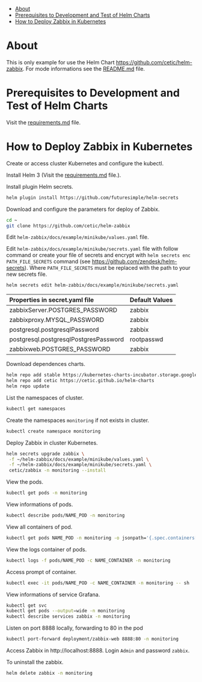 <!-- TOC -->

- [About](#about)
- [Prerequisites to Development and Test of Helm Charts](#prerequisites-to-development-and-test-of-helm-charts)
- [How to Deploy Zabbix in Kubernetes](#how-to-deploy-zabbix-in-kubernetes)

<!-- TOC -->

# About

This is only example for use the Helm Chart https://github.com/cetic/helm-zabbix. For mode informations see the [README.md](../../README.md) file.


# Prerequisites to Development and Test of Helm Charts

Visit the [requirements.md](../requirements.md) file.

# How to Deploy Zabbix in Kubernetes

Create or access cluster Kubernetes and configure the kubectl.

Install Helm 3 (Visit the [requirements.md](../requirements.md) file.).

Install plugin Helm secrets.

```bash
helm plugin install https://github.com/futuresimple/helm-secrets
```

Download and configure the parameters for deploy of Zabbix.

```bash
cd ~
git clone https://github.com/cetic/helm-zabbix
```

Edit ``helm-zabbix/docs/example/minikube/values.yaml`` file.

Edit ``helm-zabbix/docs/example/minikube/secrets.yaml`` file with follow command or create your file of secrets and encrypt with ``helm secrets enc PATH_FILE_SECRETS`` command (see https://github.com/zendesk/helm-secrets). Where ``PATH_FILE_SECRETS`` must be replaced with the path to your new secrets file.

```bash
helm secrets edit helm-zabbix/docs/example/minikube/secrets.yaml
```

| Properties in secret.yaml file        | Default Values |
|:--------------------------------------|:---------------|
| zabbixServer.POSTGRES_PASSWORD        | zabbix         |
| zabbixproxy.MYSQL_PASSWORD            | zabbix         |
| postgresql.postgresqlPassword         | zabbix         |
| postgresql.postgresqlPostgresPassword | rootpasswd     |
| zabbixweb.POSTGRES_PASSWORD           | zabbix         |

Download dependences charts.

```bash
helm repo add stable https://kubernetes-charts-incubator.storage.googleapis.com
helm repo add cetic https://cetic.github.io/helm-charts
helm repo update
```

List the namespaces of cluster.

```bash
kubectl get namespaces
```

Create the namespaces ``monitoring`` if not exists in cluster.

```bash
kubectl create namespace monitoring
```

Deploy Zabbix in cluster Kubernetes.

```bash
helm secrets upgrade zabbix \
 -f ~/helm-zabbix/docs/example/minikube/values.yaml \
 -f ~/helm-zabbix/docs/example/minikube/secrets.yaml \
 cetic/zabbix -n monitoring --install
```

View the pods.

```bash
kubectl get pods -n monitoring
```

View informations of pods.

```bash
kubectl describe pods/NAME_POD -n monitoring
```

View all containers of pod.

```bash
kubectl get pods NAME_POD -n monitoring -o jsonpath='{.spec.containers[*].name}*'
```

View the logs container of pods.

```bash
kubectl logs -f pods/NAME_POD -c NAME_CONTAINER -n monitoring
```

Access prompt of container.

```bash
kubectl exec -it pods/NAME_POD -c NAME_CONTAINER -n monitoring -- sh
```

View informations of service Grafana.

```bash
kubectl get svc
kubectl get pods --output=wide -n monitoring
kubectl describe services zabbix -n monitoring
```

Listen on port 8888 locally, forwarding to 80 in the pod

```bash
kubectl port-forward deployment/zabbix-web 8888:80 -n monitoring
```

Access Zabbix in http://localhost:8888. Login ``Admin`` and password ``zabbix``.

To uninstall the zabbix.

```bash
helm delete zabbix -n monitoring
```